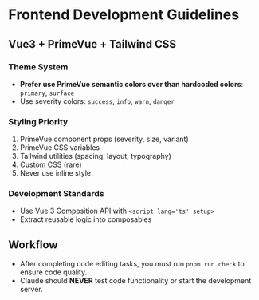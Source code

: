 # Frontend Development Guidelines

## Vue3 + PrimeVue + Tailwind CSS

### Theme System

- **Prefer use PrimeVue semantic colors over than hardcoded colors**: `primary`, `surface`
- Use severity colors: `success`, `info`, `warn`, `danger`

### Styling Priority

1. PrimeVue component props (severity, size, variant)
2. PrimeVue CSS variables
3. Tailwind utilities (spacing, layout, typography)
4. Custom CSS (rare)
5. Never use inline style

### Development Standards

- Use Vue 3 Composition API with `<script lang='ts' setup>`
- Extract reusable logic into composables

## Workflow

- After completing code editing tasks, you must run `pnpm run check` to ensure code quality.
- Claude should **NEVER** test code functionality or start the development server.
